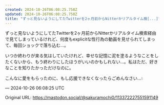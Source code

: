 ```yaml
---
created: 2024-10-26T06:08:25.758Z
updated: 2024-10-26T06:08:25.758Z
title: "ずっと見ないようにしてたTwitterを2ヶ月前からNitterかリアルタイム検[...]"
---
```


<p>ずっと見ないようにしてたTwitterを2ヶ月前からNitterかリアルタイム検索経由で見てしまっているけれど、何度もexplicitな性行為の動画を見せられてしまって、毎回ショックで落ち込む…。</p><p>いつか終わりが来る気はしていたけれど、幸せな記憶に泥を塗るようなことをしたくないから、もう終わりにしたほうがいいのかもしれない…。私はただ、好きなことを知りたかっただけなのに。</p><p>こんなに愛をもらったのに、もし応援できなくなったらごめんなさい…💧</p>

&mdash; 2024-10-26 06:08:25 UTC

Original URL: https://mastodon.social/@sakuramochi0/113372227551591149

